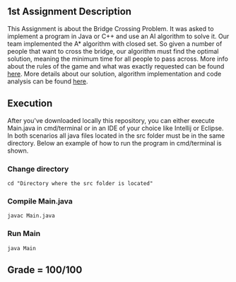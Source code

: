 ## 1st Assignment Description
This Assignment is about the Bridge Crossing Problem. It was asked to implement a program in Java or C++ and use an AI algorithm to solve it. Our team implemented the A* algorithm with closed set. So given a number of people that want to cross the bridge, our algorithm must find the optimal solution, meaning the minimum time for all people to pass across. More info about the rules of the game and what was exactly requested can be found [here](https://github.com/nevwalkalone/Artificial-Intelligence-2020-2021-AUEB/blob/main/1st%20Assignment/assignment%20announcement-report/project-announcement.pdf). More details about our solution, algorithm implementation and code analysis can be found [here](https://github.com/nevwalkalone/Artificial-Intelligence-2020-2021-AUEB/blob/main/1st%20Assignment/assignment%20announcement-report/project-report.pdf).

## Execution
After you've downloaded locally this repository, you can either execute Main.java in cmd/terminal or in an IDE of your choice like Intellij or Eclipse. In both scenarios all java files located in the src folder must be in the same directory. Below an example of how to run the program in cmd/terminal is shown.


### Change directory
```properties
cd "Directory where the src folder is located"
```  

### Compile Main.java
```console
javac Main.java
```

### Run Main
```console
java Main
```



## Grade = 100/100
